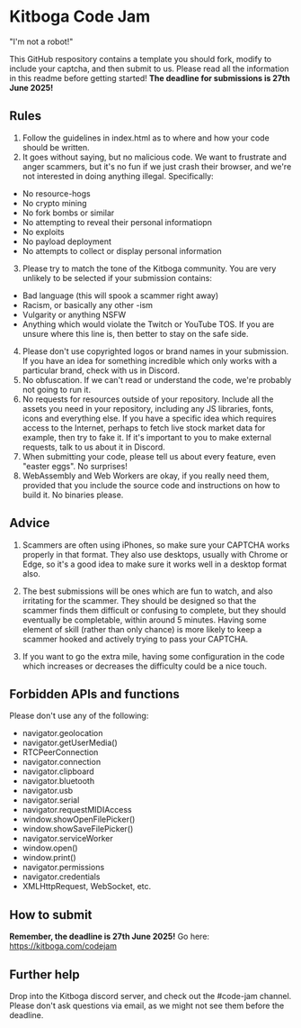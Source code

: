 # Kitboga Code Jam
"I'm not a robot!"

This GitHub respository contains a template you should fork, modify to include your captcha, and then submit to us. Please read all the information in this readme before getting started!
**The deadline for submissions is 27th June 2025!**

## Rules
1. Follow the guidelines in index.html as to where and how your code should be written.
2. It goes without saying, but no malicious code. We want to frustrate and anger scammers, but it's no fun if we just crash their browser, and we're not interested in doing anything illegal. Specifically:
- No resource-hogs
- No crypto mining
- No fork bombs or similar
- No attempting to reveal their personal informatiopn
- No exploits
- No payload deployment
- No attempts to collect or display personal information
3. Please try to match the tone of the Kitboga community. You are very unlikely to be selected if your submission contains:
- Bad language (this will spook a scammer right away)
- Racism, or basically any other -ism
- Vulgarity or anything NSFW
- Anything which would violate the Twitch or YouTube TOS. If you are unsure where this line is, then better to stay on the safe side.
4. Please don't use copyrighted logos or brand names in your submission. If you have an idea for something incredible which only works with a particular brand, check with us in Discord.
5. No obfuscation. If we can't read or understand the code, we're probably not going to run it.
6. No requests for resources outside of your repository. Include all the assets you need in your repository, including any JS libraries, fonts, icons and everything else. If you have a specific idea which requires access to the Internet, perhaps to fetch live stock market data for example, then try to fake it. If it's important to you to make external requests, talk to us about it in Discord.
7. When submitting your code, please tell us about every feature, even "easter eggs". No surprises!
8. WebAssembly and Web Workers are okay, if you really need them, provided that you include the source code and instructions on how to build it. No binaries please.

## Advice
1. Scammers are often using iPhones, so make sure your CAPTCHA works properly in that format. They also use desktops, usually with Chrome or Edge, so it's a good idea to make sure it works well in a desktop format also.

2. The best submissions will be ones which are fun to watch, and also irritating for the scammer. They should be designed so that the scammer finds them difficult or confusing to complete, but they should eventually be completable, within around 5 minutes. Having some element of skill (rather than only chance) is more likely to keep a scammer hooked and actively trying to pass your CAPTCHA.

3. If you want to go the extra mile, having some configuration in the code which increases or decreases the difficulty could be a nice touch.

## Forbidden APIs and functions
Please don't use any of the following:
- navigator.geolocation
- navigator.getUserMedia()
- RTCPeerConnection
- navigator.connection
- navigator.clipboard
- navigator.bluetooth
- navigator.usb
- navigator.serial
- navigator.requestMIDIAccess
- window.showOpenFilePicker()
- window.showSaveFilePicker()
- navigator.serviceWorker
- window.open()
- window.print()
- navigator.permissions
- navigator.credentials
- XMLHttpRequest, WebSocket, etc.

## How to submit
**Remember, the deadline is 27th June 2025!**
Go here: https://kitboga.com/codejam

## Further help
Drop into the Kitboga discord server, and check out the #code-jam channel. Please don't ask questions via email, as we might not see them before the deadline.
